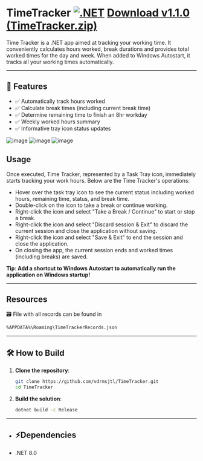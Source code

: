 # TimeTracker  [![.NET](https://github.com/vdrmsjtl/TimeTracker/actions/workflows/dotnet.yml/badge.svg)](https://github.com/vdrmsjtl/TimeTracker/actions/workflows/dotnet.yml) [Download v1.1.0 (TimeTracker.zip)](https://github.com/user-attachments/files/20122503/TimeTracker.zip)

Time Tracker is a .NET app aimed at tracking your working time. It conveniently calculates hours worked, break durations and provides total worked times for the day and week.
When added to Windows Autostart, it tracks all your working times automatically.

---

## 📌 **Features**
- ✅ Automatically track hours worked
- ✅ Calculate break times (including current break time)
- ✅ Determine remaining time to finish an 8hr workday 
- ✅ Weekly worked hours summary
- ✅ Informative tray icon status updates

![image](https://github.com/user-attachments/assets/f1dce4c4-7558-427c-8a31-0e403162339d)
![image](https://github.com/user-attachments/assets/384454eb-e967-4e9a-8cdf-40e6d740bf14)
![image](https://github.com/user-attachments/assets/93113f2f-b28e-4b15-b4f9-334f7a4845da)


## **Usage**

Once executed, Time Tracker, represented by a Task Tray icon, immediately starts tracking your work hours. Below are the Time Tracker's operations:

- Hover over the task tray icon to see the current status including worked hours, remaining time, status, and break time.
- Double-click on the icon to take a break or continue working.
- Right-click the icon and select "Take a Break / Continue" to start or stop a break.
- Right-click the icon and select "Discard session & Exit" to discard the current session and close the application without saving.
- Right-click the icon and select "Save & Exit" to end the session and close the application.
- On closing the app, the current session ends and worked times (including breaks) are saved.

**Tip**: **Add a shortcut to Windows Autostart to automatically run the application on Windows startup!**

---

## **Resources**

🗃️ File with all records can be found in
   ```sh
  %APPDATA%\Roaming\TimeTrackerRecords.json
   ```


---

## **🛠️ How to Build**
1. **Clone the repository**:
   ```sh
   git clone https://github.com/vdrmsjtl/TimeTracker.git
   cd TimeTracker
   ```
2. **Build the solution**:
   ```sh
   dotnet build -c Release
   ```

---

- ## ⚡Dependencies
- .NET 8.0
